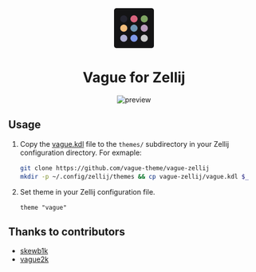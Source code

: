 <div align="center">
  <img height="80" alt="icon" src="https://github.com/vague-theme/vague/blob/main/assets/icon.png?raw=true" />
  <h1>Vague for Zellij</h1>
  <img alt="preview" src="https://github.com/user-attachments/assets/702309f3-d787-47b8-a8b3-26cf4ca7b861" />
</div>

## Usage

1. Copy the [vague.kdl](vague.kdl) file to the `themes/` subdirectory in your Zellij configuration directory.
   For exmaple:
   ```sh
   git clone https://github.com/vague-theme/vague-zellij
   mkdir -p ~/.config/zellij/themes && cp vague-zellij/vague.kdl $_
   ```

2. Set theme in your Zellij configuration file.
   ```kdl
   theme "vague"
   ```

## Thanks to contributors

- [skewb1k](https://github.com/skewb1k)
- [vague2k](https://github.com/vague2k)
